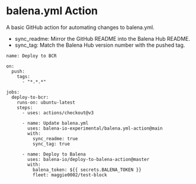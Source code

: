 # balena.yml Action

A basic GitHub action for automating changes to balena.yml.

- sync_readme: Mirror the GitHub README into the Balena Hub README.
- sync_tag: Match the Balena Hub version number with the pushed tag.

```
name: Deploy to BCR

on:
  push:
    tags:
      - "*.*.*"

jobs:
  deploy-to-bcr:
    runs-on: ubuntu-latest
    steps:
      - uses: actions/checkout@v3

      - name: Update balena.yml
        uses: balena-io-experimental/balena.yml-action@main
        with:
          sync_readme: true
          sync_tag: true

      - name: Deploy to Balena
        uses: balena-io/deploy-to-balena-action@master
        with:
          balena_token: ${{ secrets.BALENA_TOKEN }}
          fleet: maggie0002/test-block
```
